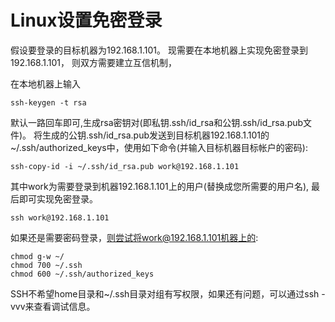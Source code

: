 # Linux设置免密登录
假设要登录的目标机器为192.168.1.101。
现需要在本地机器上实现免密登录到192.168.1.101，
则双方需要建立互信机制，

在本地机器上输入
```
ssh-keygen -t rsa
```
默认一路回车即可,生成rsa密钥对(即私钥.ssh/id_rsa和公钥.ssh/id_rsa.pub文件)。
将生成的公钥.ssh/id_rsa.pub发送到目标机器192.168.1.101的~/.ssh/authorized_keys中，使用如下命令(并输入目标机器目标帐户的密码):
```
ssh-copy-id -i ~/.ssh/id_rsa.pub work@192.168.1.101
```
其中work为需要登录到机器192.168.1.101上的用户(替换成您所需要的用户名),
最后即可实现免密登录。
```
ssh work@192.168.1.101
```

如果还是需要密码登录，则尝试将work@192.168.1.101机器上的:
```
chmod g-w ~/
chmod 700 ~/.ssh
chmod 600 ~/.ssh/authorized_keys
```
SSH不希望home目录和~/.ssh目录对组有写权限，如果还有问题，可以通过ssh -vvv来查看调试信息。
